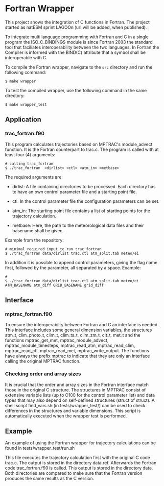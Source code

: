 # Fortran Wrapper

This project shows the integration of C functions in Fortran. The project started as natESM sprint LAGOOn (url will be added, when published).

To integrate multi language programming with Fortran and C in a single program the ISO_C_BINDINGS <!-- https://gcc.gnu.org/onlinedocs/gfortran/ISO_005fC_005fBINDING.html --> module is since Fortran 2003 the standard tool that faciliates interoperability between the two languages. In Fortran the Compiler is informed with the BIND(C) attribute that a symbol shall be interoperable with C.

To compile the Fortran wrapper, navigate to the `src` directory and run the following command:
```
$ make wrapper
```

To test the compiled wrapper, use the following command in the same directory:
```
$ make wrapper_test
```

## Application

### trac_fortran.f90

This program calculates trajectories based on MPTRAC's module_advect function. It is the Fortran counterpart to trac.c. The program is called with at least four (4) arguments:

```
# calling trac_fortran
$ ./trac_fortran  <dirlist> <ctl> <atm_in> <metbase>
```

The required arguments are:

* dirlist: A file containing directories to be processed. Each directory has to have an own control parameter file and a starting point file.

* ctl: In the control parameter file the configuration parameters can be set.

* atm_in: The starting point file contains a list of starting points for the trajectory calculation.

* metbase: Here, the path to the meteorological data files and their basename shall be given.

Example from the repository:

```
# minimal required input to run trac_fortran
$ ./trac_fortran data/dirlist trac.ctl atm_split.tab meteo/ei
```

In addition it is possible to append control parameters, giving the flag name first, followed by the parameter, all separated by a space. Example:

```
#
$ ./trac_fortran data/dirlist trac.ctl atm_split.tab meteo/ei ATM_BASENAME atm_diff GRID_BASENAME grid_diff
```

## Interface

### mptrac_fortran.f90

To ensure the interoperabilty between Fortran and C an interface is needed. This interface includes some general dimension variables, the structures atm_t, clim_photo_t, clim_t, clim_ts_t, clim_zm_t, clt_t, met_t and the functions mptrac_get_met, mptrac_module_advect, mptrac_module_timesteps, mptrac_read_atm, mptrac_read_clim, mptrac_read_ctl, mptrac_read_met, mptrac_write_output. The functions have always the prefix mptrac to indicate that they are only an interface calling the original MPTRAC function.

### Checking order and array sizes

It is crucial that the order and array sizes in the Fortran interface match those in the original C structure. The structures in MPTRAC consist of extensive variable lists (up to O100 for the control parameter list) and data types that may also depend on self-defined structures (struct of struct). A shell script find_vars.sh (in tests/wrapper_test/) can be used to check differences in the structures and variable dimensions. This script is automatically executed when the wrapper test is performed.

## Example

An example of using the Fortran wrapper for trajectory calculations can be found in tests/wrapper_test/run.sh

This file executes the trajectory calculation first with the original C code trac.c. The output is stored in the directory data.ref. Afterwards the Fortran code trac_fortran.f90 is called. This output is stored in the directory data. Both directories are compared to make sure that the Fortran version produces the same results as the C version.

